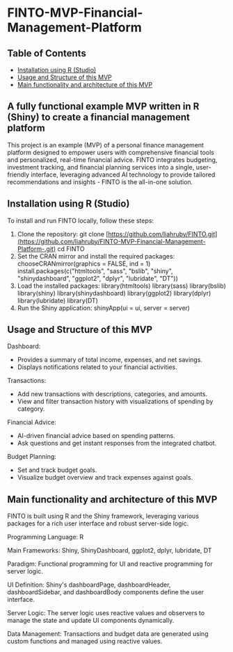 # FINTO-MVP-Financial-Management-Platform

## Table of Contents
- [Installation using R (Studio)](#installation-using-r-studio)
- [Usage and Structure of this MVP](#usage-and-structure-of-this-mvp)
- [Main functionality and architecture of this MVP](#main-functionality-and-architecture-of-this-mvp)

## A fully functional example MVP written in R (Shiny) to create a financial management platform
This project is an example (MVP) of a personal finance management platform designed to empower users 
with comprehensive financial tools and personalized, real-time financial advice. FINTO integrates budgeting, 
investment tracking, and financial planning services into a single, user-friendly interface, leveraging advanced 
AI technology to provide tailored recommendations and insights - FINTO is the all-in-one solution.

## Installation using R (Studio)
To install and run FINTO locally, follow these steps:
1. Clone the repository:
   git clone [https://github.com/liahruby/FINTO.git](https://github.com/liahruby/FINTO-MVP-Financial-Management-Platform-.git)
   cd FINTO
2. Set the CRAN mirror and install the required packages:
   chooseCRANmirror(graphics = FALSE, ind = 1)
   install.packages(c("htmltools", "sass", "bslib", "shiny", "shinydashboard", "ggplot2", "dplyr", "lubridate", "DT"))
3. Load the installed packages:
   library(htmltools)
   library(sass)
   library(bslib)
   library(shiny)
   library(shinydashboard)
   library(ggplot2)
   library(dplyr)
   library(lubridate)
   library(DT)
4. Run the Shiny application:
   shinyApp(ui = ui, server = server)

## Usage and Structure of this MVP
Dashboard:
- Provides a summary of total income, expenses, and net savings.
- Displays notifications related to your financial activities.

Transactions:
- Add new transactions with descriptions, categories, and amounts.
- View and filter transaction history with visualizations of spending by category.

Financial Advice:
- AI-driven financial advice based on spending patterns.
- Ask questions and get instant responses from the integrated chatbot.

Budget Planning:
- Set and track budget goals.
- Visualize budget overview and track expenses against goals.

## Main functionality and architecture of this MVP
FINTO is built using R and the Shiny framework, leveraging various packages for a rich user interface and robust server-side logic.

Programming Language: R

Main Frameworks: Shiny, ShinyDashboard, ggplot2, dplyr, lubridate, DT

Paradigm: Functional programming for UI and reactive programming for server logic.

UI Definition: Shiny's dashboardPage, dashboardHeader, dashboardSidebar, and dashboardBody components define the user interface.

Server Logic: The server logic uses reactive values and observers to manage the state and update UI components dynamically.

Data Management: Transactions and budget data are generated using custom functions and managed using reactive values.




